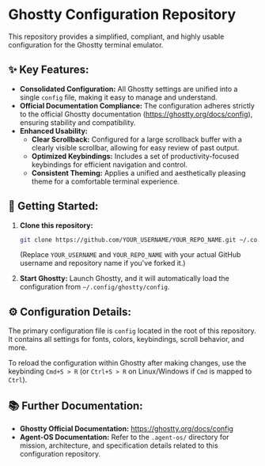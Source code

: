 # Ghostty Configuration Repository

This repository provides a simplified, compliant, and highly usable configuration for the Ghostty terminal emulator.

## ✨ Key Features:

-   **Consolidated Configuration:** All Ghostty settings are unified into a single `config` file, making it easy to manage and understand.
-   **Official Documentation Compliance:** The configuration adheres strictly to the official Ghostty documentation (https://ghostty.org/docs/config), ensuring stability and compatibility.
-   **Enhanced Usability:**
    -   **Clear Scrollback:** Configured for a large scrollback buffer with a clearly visible scrollbar, allowing for easy review of past output.
    -   **Optimized Keybindings:** Includes a set of productivity-focused keybindings for efficient navigation and control.
    -   **Consistent Theming:** Applies a unified and aesthetically pleasing theme for a comfortable terminal experience.

## 🚀 Getting Started:

1.  **Clone this repository:**
    ```bash
    git clone https://github.com/YOUR_USERNAME/YOUR_REPO_NAME.git ~/.config/ghostty
    ```
    (Replace `YOUR_USERNAME` and `YOUR_REPO_NAME` with your actual GitHub username and repository name if you've forked it.)

2.  **Start Ghostty:** Launch Ghostty, and it will automatically load the configuration from `~/.config/ghostty/config`.

## ⚙️ Configuration Details:

The primary configuration file is `config` located in the root of this repository. It contains all settings for fonts, colors, keybindings, scroll behavior, and more.

To reload the configuration within Ghostty after making changes, use the keybinding `Cmd+S > R` (or `Ctrl+S > R` on Linux/Windows if `Cmd` is mapped to `Ctrl`).

## 📚 Further Documentation:

-   **Ghostty Official Documentation:** https://ghostty.org/docs/config
-   **Agent-OS Documentation:** Refer to the `.agent-os/` directory for mission, architecture, and specification details related to this configuration repository.